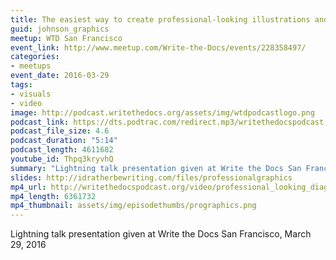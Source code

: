 ```yaml
---
title: The easiest way to create professional-looking illustrations and diagrams, by Tom Johnson
guid: johnson_graphics
meetup: WTD San Francisco
event_link: http://www.meetup.com/Write-the-Docs/events/228358497/
categories:
- meetups
event_date: 2016-03-29
tags:
- visuals
- video
image: http://podcast.writethedocs.org/assets/img/wtdpodcastlogo.png
podcast_link: https://dts.podtrac.com/redirect.mp3/writethedocspodcast.org/create-professional-graphics-tom-johnson.mp3
podcast_file_size: 4.6
podcast_duration: "5:14"
podcast_length: 4611682
youtube_id: Thpq3kryvhQ
summary: "Lightning talk presentation given at Write the Docs San Francisco, March 29, 2016"
slides: http://idratherbewriting.com/files/professionalgraphics
mp4_url: http://writethedocspodcast.org/video/professional_looking_diagrams_tom_johnson.mp4
mp4_length: 6361732
mp4_thumbnail: assets/img/episodethumbs/prographics.png
---
```


Lightning talk presentation given at Write the Docs San Francisco, March 29, 2016
